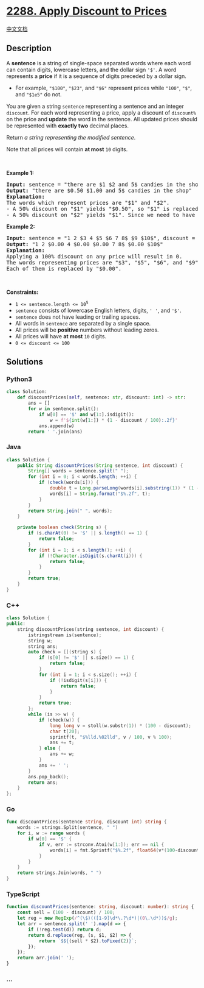 # [2288. Apply Discount to Prices](https://leetcode.com/problems/apply-discount-to-prices)

[中文文档](/solution/2200-2299/2288.Apply%20Discount%20to%20Prices/README.md)

## Description

<p>A <strong>sentence</strong> is a string of single-space separated words where each word can contain digits, lowercase letters, and the dollar sign <code>&#39;$&#39;</code>. A word represents a <strong>price</strong> if it is a sequence of digits preceded by a dollar sign.</p>

<ul>
	<li>For example, <code>&quot;$100&quot;</code>, <code>&quot;$23&quot;</code>, and <code>&quot;$6&quot;</code> represent prices while <code>&quot;100&quot;</code>, <code>&quot;$&quot;</code>, and <code>&quot;$1e5&quot;</code> do not.</li>
</ul>

<p>You are given a string <code>sentence</code> representing a sentence and an integer <code>discount</code>. For each word representing a price, apply a discount of <code>discount%</code> on the price and <strong>update</strong> the word in the sentence. All updated prices should be represented with <strong>exactly two</strong> decimal places.</p>

<p>Return <em>a string representing the modified sentence</em>.</p>

<p>Note that all prices will contain <strong>at most</strong> <code>10</code> digits.</p>

<p>&nbsp;</p>
<p><strong class="example">Example 1:</strong></p>

<pre>
<strong>Input:</strong> sentence = &quot;there are $1 $2 and 5$ candies in the shop&quot;, discount = 50
<strong>Output:</strong> &quot;there are $0.50 $1.00 and 5$ candies in the shop&quot;
<strong>Explanation:</strong> 
The words which represent prices are &quot;$1&quot; and &quot;$2&quot;. 
- A 50% discount on &quot;$1&quot; yields &quot;$0.50&quot;, so &quot;$1&quot; is replaced by &quot;$0.50&quot;.
- A 50% discount on &quot;$2&quot; yields &quot;$1&quot;. Since we need to have exactly 2 decimal places after a price, we replace &quot;$2&quot; with &quot;$1.00&quot;.
</pre>

<p><strong class="example">Example 2:</strong></p>

<pre>
<strong>Input:</strong> sentence = &quot;1 2 $3 4 $5 $6 7 8$ $9 $10$&quot;, discount = 100
<strong>Output:</strong> &quot;1 2 $0.00 4 $0.00 $0.00 7 8$ $0.00 $10$&quot;
<strong>Explanation:</strong> 
Applying a 100% discount on any price will result in 0.
The words representing prices are &quot;$3&quot;, &quot;$5&quot;, &quot;$6&quot;, and &quot;$9&quot;.
Each of them is replaced by &quot;$0.00&quot;.
</pre>

<p>&nbsp;</p>
<p><strong>Constraints:</strong></p>

<ul>
	<li><code>1 &lt;= sentence.length &lt;= 10<sup>5</sup></code></li>
	<li><code>sentence</code> consists of lowercase English letters, digits, <code>&#39; &#39;</code>, and <code>&#39;$&#39;</code>.</li>
	<li><code>sentence</code> does not have leading or trailing spaces.</li>
	<li>All words in <code>sentence</code> are separated by a single space.</li>
	<li>All prices will be <strong>positive</strong> numbers without leading zeros.</li>
	<li>All prices will have <strong>at most</strong> <code>10</code> digits.</li>
	<li><code>0 &lt;= discount &lt;= 100</code></li>
</ul>

## Solutions

<!-- tabs:start -->

### **Python3**

```python
class Solution:
    def discountPrices(self, sentence: str, discount: int) -> str:
        ans = []
        for w in sentence.split():
            if w[0] == '$' and w[1:].isdigit():
                w = f'${int(w[1:]) * (1 - discount / 100):.2f}'
            ans.append(w)
        return ' '.join(ans)
```

### **Java**

```java
class Solution {
    public String discountPrices(String sentence, int discount) {
        String[] words = sentence.split(" ");
        for (int i = 0; i < words.length; ++i) {
            if (check(words[i])) {
                double t = Long.parseLong(words[i].substring(1)) * (1 - discount / 100.0);
                words[i] = String.format("$%.2f", t);
            }
        }
        return String.join(" ", words);
    }

    private boolean check(String s) {
        if (s.charAt(0) != '$' || s.length() == 1) {
            return false;
        }
        for (int i = 1; i < s.length(); ++i) {
            if (!Character.isDigit(s.charAt(i))) {
                return false;
            }
        }
        return true;
    }
}
```

### **C++**

```cpp
class Solution {
public:
    string discountPrices(string sentence, int discount) {
        istringstream is(sentence);
        string w;
        string ans;
        auto check = [](string s) {
            if (s[0] != '$' || s.size() == 1) {
                return false;
            }
            for (int i = 1; i < s.size(); ++i) {
                if (!isdigit(s[i])) {
                    return false;
                }
            }
            return true;
        };
        while (is >> w) {
            if (check(w)) {
                long long v = stoll(w.substr(1)) * (100 - discount);
                char t[20];
                sprintf(t, "$%lld.%02lld", v / 100, v % 100);
                ans += t;
            } else {
                ans += w;
            }
            ans += ' ';
        }
        ans.pop_back();
        return ans;
    }
};
```

### **Go**

```go
func discountPrices(sentence string, discount int) string {
	words := strings.Split(sentence, " ")
	for i, w := range words {
		if w[0] == '$' {
			if v, err := strconv.Atoi(w[1:]); err == nil {
				words[i] = fmt.Sprintf("$%.2f", float64(v*(100-discount))/100)
			}
		}
	}
	return strings.Join(words, " ")
}
```

### **TypeScript**

```ts
function discountPrices(sentence: string, discount: number): string {
    const sell = (100 - discount) / 100;
    let reg = new RegExp(/^(\$)(([1-9]\d*\.?\d*)|(0\.\d*))$/g);
    let arr = sentence.split(' ').map(d => {
        if (!reg.test(d)) return d;
        return d.replace(reg, (s, $1, $2) => {
            return `$${(sell * $2).toFixed(2)}`;
        });
    });
    return arr.join(' ');
}
```

### **...**

```

```

<!-- tabs:end -->
